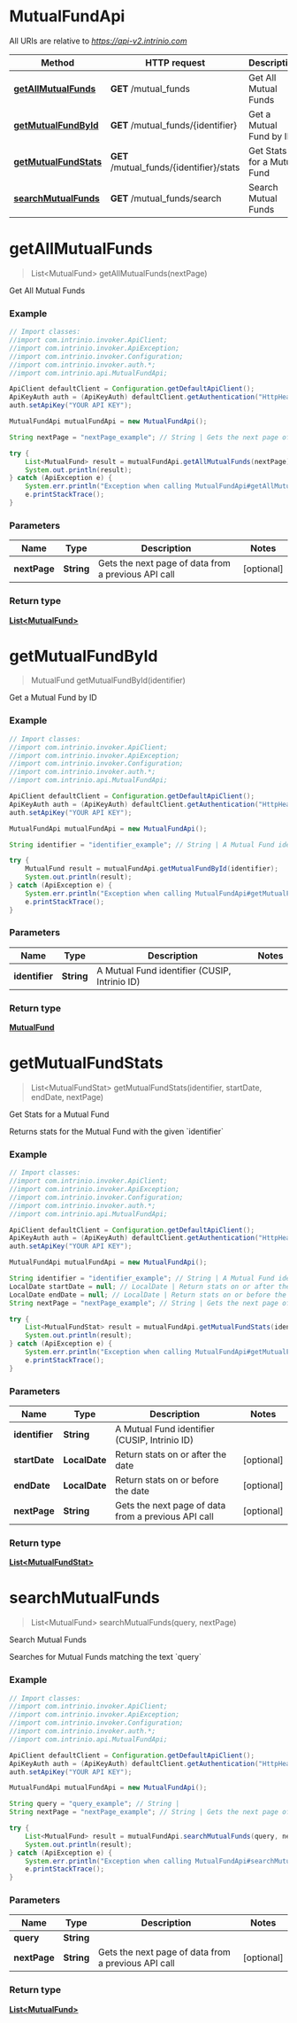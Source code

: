 # MutualFundApi

All URIs are relative to *https://api-v2.intrinio.com*

Method | HTTP request | Description
------------- | ------------- | -------------
[**getAllMutualFunds**](MutualFundApi.md#getAllMutualFunds) | **GET** /mutual_funds | Get All Mutual Funds
[**getMutualFundById**](MutualFundApi.md#getMutualFundById) | **GET** /mutual_funds/{identifier} | Get a Mutual Fund by ID
[**getMutualFundStats**](MutualFundApi.md#getMutualFundStats) | **GET** /mutual_funds/{identifier}/stats | Get Stats for a Mutual Fund
[**searchMutualFunds**](MutualFundApi.md#searchMutualFunds) | **GET** /mutual_funds/search | Search Mutual Funds


<a name="getAllMutualFunds"></a>
# **getAllMutualFunds**
> List&lt;MutualFund&gt; getAllMutualFunds(nextPage)

Get All Mutual Funds

### Example
```java
// Import classes:
//import com.intrinio.invoker.ApiClient;
//import com.intrinio.invoker.ApiException;
//import com.intrinio.invoker.Configuration;
//import com.intrinio.invoker.auth.*;
//import com.intrinio.api.MutualFundApi;

ApiClient defaultClient = Configuration.getDefaultApiClient();
ApiKeyAuth auth = (ApiKeyAuth) defaultClient.getAuthentication("HttpHeaderApiKey");
auth.setApiKey("YOUR API KEY");

MutualFundApi mutualFundApi = new MutualFundApi();

String nextPage = "nextPage_example"; // String | Gets the next page of data from a previous API call

try {
    List<MutualFund> result = mutualFundApi.getAllMutualFunds(nextPage);
    System.out.println(result);
} catch (ApiException e) {
    System.err.println("Exception when calling MutualFundApi#getAllMutualFunds");
    e.printStackTrace();
}
```

### Parameters

Name | Type | Description  | Notes
------------- | ------------- | ------------- | -------------
 **nextPage** | **String**| Gets the next page of data from a previous API call | [optional]

### Return type

[**List&lt;MutualFund&gt;**](MutualFund.md)

<a name="getMutualFundById"></a>
# **getMutualFundById**
> MutualFund getMutualFundById(identifier)

Get a Mutual Fund by ID

### Example
```java
// Import classes:
//import com.intrinio.invoker.ApiClient;
//import com.intrinio.invoker.ApiException;
//import com.intrinio.invoker.Configuration;
//import com.intrinio.invoker.auth.*;
//import com.intrinio.api.MutualFundApi;

ApiClient defaultClient = Configuration.getDefaultApiClient();
ApiKeyAuth auth = (ApiKeyAuth) defaultClient.getAuthentication("HttpHeaderApiKey");
auth.setApiKey("YOUR API KEY");

MutualFundApi mutualFundApi = new MutualFundApi();

String identifier = "identifier_example"; // String | A Mutual Fund identifier (CUSIP, Intrinio ID)

try {
    MutualFund result = mutualFundApi.getMutualFundById(identifier);
    System.out.println(result);
} catch (ApiException e) {
    System.err.println("Exception when calling MutualFundApi#getMutualFundById");
    e.printStackTrace();
}
```

### Parameters

Name | Type | Description  | Notes
------------- | ------------- | ------------- | -------------
 **identifier** | **String**| A Mutual Fund identifier (CUSIP, Intrinio ID) |

### Return type

[**MutualFund**](MutualFund.md)

<a name="getMutualFundStats"></a>
# **getMutualFundStats**
> List&lt;MutualFundStat&gt; getMutualFundStats(identifier, startDate, endDate, nextPage)

Get Stats for a Mutual Fund

Returns stats for the  Mutual Fund with the given &#x60;identifier&#x60;

### Example
```java
// Import classes:
//import com.intrinio.invoker.ApiClient;
//import com.intrinio.invoker.ApiException;
//import com.intrinio.invoker.Configuration;
//import com.intrinio.invoker.auth.*;
//import com.intrinio.api.MutualFundApi;

ApiClient defaultClient = Configuration.getDefaultApiClient();
ApiKeyAuth auth = (ApiKeyAuth) defaultClient.getAuthentication("HttpHeaderApiKey");
auth.setApiKey("YOUR API KEY");

MutualFundApi mutualFundApi = new MutualFundApi();

String identifier = "identifier_example"; // String | A Mutual Fund identifier (CUSIP, Intrinio ID)
LocalDate startDate = null; // LocalDate | Return stats on or after the date
LocalDate endDate = null; // LocalDate | Return stats on or before the date
String nextPage = "nextPage_example"; // String | Gets the next page of data from a previous API call

try {
    List<MutualFundStat> result = mutualFundApi.getMutualFundStats(identifier, startDate, endDate, nextPage);
    System.out.println(result);
} catch (ApiException e) {
    System.err.println("Exception when calling MutualFundApi#getMutualFundStats");
    e.printStackTrace();
}
```

### Parameters

Name | Type | Description  | Notes
------------- | ------------- | ------------- | -------------
 **identifier** | **String**| A Mutual Fund identifier (CUSIP, Intrinio ID) |
 **startDate** | **LocalDate**| Return stats on or after the date | [optional]
 **endDate** | **LocalDate**| Return stats on or before the date | [optional]
 **nextPage** | **String**| Gets the next page of data from a previous API call | [optional]

### Return type

[**List&lt;MutualFundStat&gt;**](MutualFundStat.md)

<a name="searchMutualFunds"></a>
# **searchMutualFunds**
> List&lt;MutualFund&gt; searchMutualFunds(query, nextPage)

Search Mutual Funds

Searches for Mutual Funds matching the text &#x60;query&#x60;

### Example
```java
// Import classes:
//import com.intrinio.invoker.ApiClient;
//import com.intrinio.invoker.ApiException;
//import com.intrinio.invoker.Configuration;
//import com.intrinio.invoker.auth.*;
//import com.intrinio.api.MutualFundApi;

ApiClient defaultClient = Configuration.getDefaultApiClient();
ApiKeyAuth auth = (ApiKeyAuth) defaultClient.getAuthentication("HttpHeaderApiKey");
auth.setApiKey("YOUR API KEY");

MutualFundApi mutualFundApi = new MutualFundApi();

String query = "query_example"; // String | 
String nextPage = "nextPage_example"; // String | Gets the next page of data from a previous API call

try {
    List<MutualFund> result = mutualFundApi.searchMutualFunds(query, nextPage);
    System.out.println(result);
} catch (ApiException e) {
    System.err.println("Exception when calling MutualFundApi#searchMutualFunds");
    e.printStackTrace();
}
```

### Parameters

Name | Type | Description  | Notes
------------- | ------------- | ------------- | -------------
 **query** | **String**|  |
 **nextPage** | **String**| Gets the next page of data from a previous API call | [optional]

### Return type

[**List&lt;MutualFund&gt;**](MutualFund.md)

